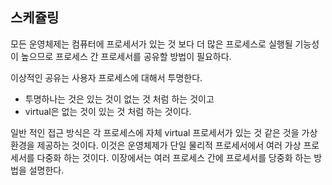 ## 스케쥴링

모든 운영체제는 컴퓨터에 프로세서가 있는 것 보다 더 많은 프로세스로 실행될 기능성이 높으므로 프로세스 간 프로세서를 공유할 방법이 필요하다.

이상적인 공유는 사용자 프로세스에 대해서 투명한다.

* 투명하나는 것은 있는 것이 없는 것 처럼 하는 것이고
* virtual은 없는 것이 있는 것 처럼 하는 것이다.

일반 적인 접근 방식은 각 프로세스에 자체 virtual 프로세서가 있는 것 같은 것을 가상 환경을 제공하는 것이다.  이것은 운영체제가 단일 물리적 프로세서에서 여러 가상 프로세서를 다중화 하는 것이다.  이장에서는 여러 프로세스 간에 프로세서를 당중화 하는 방법을 설명한다.



